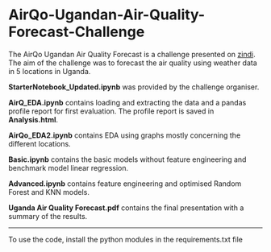 # AirQo-Ugandan-Air-Quality-Forecast-Challenge

The AirQo Ugandan Air Quality Forecast is a challenge presented on [zindi](https://zindi.africa/competitions/airqo-ugandan-air-quality-forecast-challenge).
The aim of the challenge was to forecast the air quality using weather data in 5 locations in Uganda.

**StarterNotebook_Updated.ipynb** was provided by the challenge organiser.

**AirQ_EDA.ipynb** contains loading and extracting the data and a pandas profile report for first evaluation. The profile report is saved in **Analysis.html**.

**AirQo_EDA2.ipynb** contains EDA using graphs mostly concerning the different locations.

**Basic.ipynb** contains the basic models without feature engineering and benchmark model linear regression.

**Advanced.ipynb** contains feature engineering and optimised Random Forest and KNN models.

**Uganda Air Quality Forecast.pdf** contains the final presentation with a summary of the results.

---

To use the code, install the python modules in the requirements.txt file
